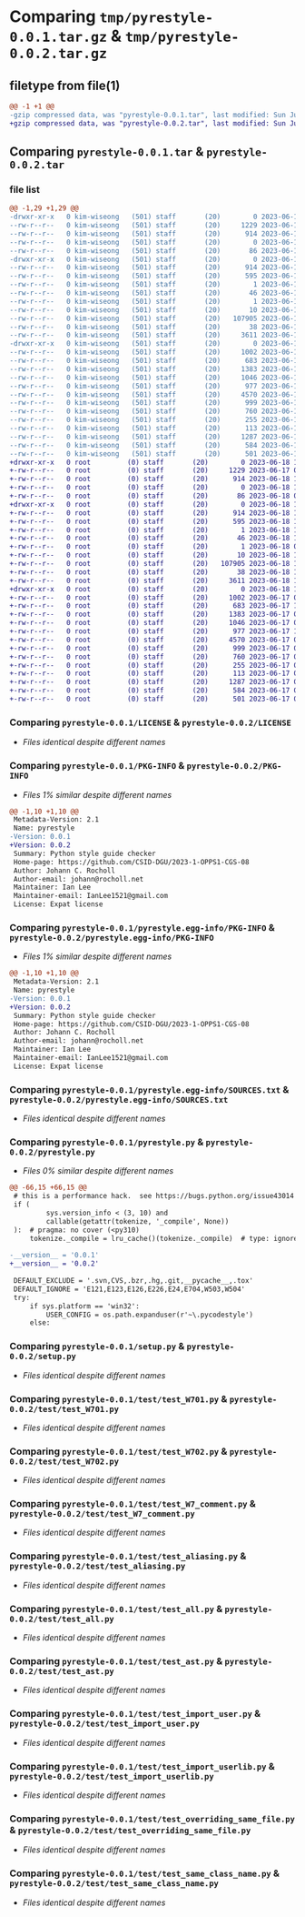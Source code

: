# Comparing `tmp/pyrestyle-0.0.1.tar.gz` & `tmp/pyrestyle-0.0.2.tar.gz`

## filetype from file(1)

```diff
@@ -1 +1 @@
-gzip compressed data, was "pyrestyle-0.0.1.tar", last modified: Sun Jun 18 10:12:33 2023, max compression
+gzip compressed data, was "pyrestyle-0.0.2.tar", last modified: Sun Jun 18 10:20:59 2023, max compression
```

## Comparing `pyrestyle-0.0.1.tar` & `pyrestyle-0.0.2.tar`

### file list

```diff
@@ -1,29 +1,29 @@
-drwxr-xr-x   0 kim-wiseong   (501) staff       (20)        0 2023-06-18 10:12:33.512839 pyrestyle-0.0.1/
--rw-r--r--   0 kim-wiseong   (501) staff       (20)     1229 2023-06-17 05:07:33.000000 pyrestyle-0.0.1/LICENSE
--rw-r--r--   0 kim-wiseong   (501) staff       (20)      914 2023-06-18 10:12:33.512369 pyrestyle-0.0.1/PKG-INFO
--rw-r--r--   0 kim-wiseong   (501) staff       (20)        0 2023-06-18 10:12:27.000000 pyrestyle-0.0.1/README.rst
--rw-r--r--   0 kim-wiseong   (501) staff       (20)       86 2023-06-18 08:17:48.000000 pyrestyle-0.0.1/pyproject.toml
-drwxr-xr-x   0 kim-wiseong   (501) staff       (20)        0 2023-06-18 10:12:33.499339 pyrestyle-0.0.1/pyrestyle.egg-info/
--rw-r--r--   0 kim-wiseong   (501) staff       (20)      914 2023-06-18 10:12:33.000000 pyrestyle-0.0.1/pyrestyle.egg-info/PKG-INFO
--rw-r--r--   0 kim-wiseong   (501) staff       (20)      595 2023-06-18 10:12:33.000000 pyrestyle-0.0.1/pyrestyle.egg-info/SOURCES.txt
--rw-r--r--   0 kim-wiseong   (501) staff       (20)        1 2023-06-18 10:12:33.000000 pyrestyle-0.0.1/pyrestyle.egg-info/dependency_links.txt
--rw-r--r--   0 kim-wiseong   (501) staff       (20)       46 2023-06-18 10:12:33.000000 pyrestyle-0.0.1/pyrestyle.egg-info/entry_points.txt
--rw-r--r--   0 kim-wiseong   (501) staff       (20)        1 2023-06-18 09:26:11.000000 pyrestyle-0.0.1/pyrestyle.egg-info/not-zip-safe
--rw-r--r--   0 kim-wiseong   (501) staff       (20)       10 2023-06-18 10:12:33.000000 pyrestyle-0.0.1/pyrestyle.egg-info/top_level.txt
--rw-r--r--   0 kim-wiseong   (501) staff       (20)   107905 2023-06-18 09:11:28.000000 pyrestyle-0.0.1/pyrestyle.py
--rw-r--r--   0 kim-wiseong   (501) staff       (20)       38 2023-06-18 10:12:33.512952 pyrestyle-0.0.1/setup.cfg
--rw-r--r--   0 kim-wiseong   (501) staff       (20)     3611 2023-06-18 10:03:42.000000 pyrestyle-0.0.1/setup.py
-drwxr-xr-x   0 kim-wiseong   (501) staff       (20)        0 2023-06-18 10:12:33.511331 pyrestyle-0.0.1/test/
--rw-r--r--   0 kim-wiseong   (501) staff       (20)     1002 2023-06-17 05:37:52.000000 pyrestyle-0.0.1/test/test_W701.py
--rw-r--r--   0 kim-wiseong   (501) staff       (20)      683 2023-06-17 12:18:53.000000 pyrestyle-0.0.1/test/test_W702.py
--rw-r--r--   0 kim-wiseong   (501) staff       (20)     1383 2023-06-17 05:37:52.000000 pyrestyle-0.0.1/test/test_W7_comment.py
--rw-r--r--   0 kim-wiseong   (501) staff       (20)     1046 2023-06-17 05:37:52.000000 pyrestyle-0.0.1/test/test_aliasing.py
--rw-r--r--   0 kim-wiseong   (501) staff       (20)      977 2023-06-17 11:33:16.000000 pyrestyle-0.0.1/test/test_all.py
--rw-r--r--   0 kim-wiseong   (501) staff       (20)     4570 2023-06-17 05:37:52.000000 pyrestyle-0.0.1/test/test_ast.py
--rw-r--r--   0 kim-wiseong   (501) staff       (20)      999 2023-06-17 08:05:17.000000 pyrestyle-0.0.1/test/test_import_user.py
--rw-r--r--   0 kim-wiseong   (501) staff       (20)      760 2023-06-17 08:15:01.000000 pyrestyle-0.0.1/test/test_import_userlib.py
--rw-r--r--   0 kim-wiseong   (501) staff       (20)      255 2023-06-17 05:37:52.000000 pyrestyle-0.0.1/test/test_overriding_other_file.py
--rw-r--r--   0 kim-wiseong   (501) staff       (20)      113 2023-06-17 05:37:52.000000 pyrestyle-0.0.1/test/test_overriding_other_file_super.py
--rw-r--r--   0 kim-wiseong   (501) staff       (20)     1287 2023-06-17 05:37:52.000000 pyrestyle-0.0.1/test/test_overriding_same_file.py
--rw-r--r--   0 kim-wiseong   (501) staff       (20)      584 2023-06-17 05:37:52.000000 pyrestyle-0.0.1/test/test_same_class_name.py
--rw-r--r--   0 kim-wiseong   (501) staff       (20)      501 2023-06-17 05:37:52.000000 pyrestyle-0.0.1/test/test_same_function_name.py
+drwxr-xr-x   0 root         (0) staff       (20)        0 2023-06-18 10:20:59.701068 pyrestyle-0.0.2/
+-rw-r--r--   0 root         (0) staff       (20)     1229 2023-06-17 05:07:33.000000 pyrestyle-0.0.2/LICENSE
+-rw-r--r--   0 root         (0) staff       (20)      914 2023-06-18 10:20:59.700674 pyrestyle-0.0.2/PKG-INFO
+-rw-r--r--   0 root         (0) staff       (20)        0 2023-06-18 10:12:27.000000 pyrestyle-0.0.2/README.rst
+-rw-r--r--   0 root         (0) staff       (20)       86 2023-06-18 08:17:48.000000 pyrestyle-0.0.2/pyproject.toml
+drwxr-xr-x   0 root         (0) staff       (20)        0 2023-06-18 10:20:59.690897 pyrestyle-0.0.2/pyrestyle.egg-info/
+-rw-r--r--   0 root         (0) staff       (20)      914 2023-06-18 10:20:59.000000 pyrestyle-0.0.2/pyrestyle.egg-info/PKG-INFO
+-rw-r--r--   0 root         (0) staff       (20)      595 2023-06-18 10:20:59.000000 pyrestyle-0.0.2/pyrestyle.egg-info/SOURCES.txt
+-rw-r--r--   0 root         (0) staff       (20)        1 2023-06-18 10:20:59.000000 pyrestyle-0.0.2/pyrestyle.egg-info/dependency_links.txt
+-rw-r--r--   0 root         (0) staff       (20)       46 2023-06-18 10:20:59.000000 pyrestyle-0.0.2/pyrestyle.egg-info/entry_points.txt
+-rw-r--r--   0 root         (0) staff       (20)        1 2023-06-18 09:26:11.000000 pyrestyle-0.0.2/pyrestyle.egg-info/not-zip-safe
+-rw-r--r--   0 root         (0) staff       (20)       10 2023-06-18 10:20:59.000000 pyrestyle-0.0.2/pyrestyle.egg-info/top_level.txt
+-rw-r--r--   0 root         (0) staff       (20)   107905 2023-06-18 10:16:39.000000 pyrestyle-0.0.2/pyrestyle.py
+-rw-r--r--   0 root         (0) staff       (20)       38 2023-06-18 10:20:59.701195 pyrestyle-0.0.2/setup.cfg
+-rw-r--r--   0 root         (0) staff       (20)     3611 2023-06-18 10:03:42.000000 pyrestyle-0.0.2/setup.py
+drwxr-xr-x   0 root         (0) staff       (20)        0 2023-06-18 10:20:59.700007 pyrestyle-0.0.2/test/
+-rw-r--r--   0 root         (0) staff       (20)     1002 2023-06-17 05:37:52.000000 pyrestyle-0.0.2/test/test_W701.py
+-rw-r--r--   0 root         (0) staff       (20)      683 2023-06-17 12:18:53.000000 pyrestyle-0.0.2/test/test_W702.py
+-rw-r--r--   0 root         (0) staff       (20)     1383 2023-06-17 05:37:52.000000 pyrestyle-0.0.2/test/test_W7_comment.py
+-rw-r--r--   0 root         (0) staff       (20)     1046 2023-06-17 05:37:52.000000 pyrestyle-0.0.2/test/test_aliasing.py
+-rw-r--r--   0 root         (0) staff       (20)      977 2023-06-17 11:33:16.000000 pyrestyle-0.0.2/test/test_all.py
+-rw-r--r--   0 root         (0) staff       (20)     4570 2023-06-17 05:37:52.000000 pyrestyle-0.0.2/test/test_ast.py
+-rw-r--r--   0 root         (0) staff       (20)      999 2023-06-17 08:05:17.000000 pyrestyle-0.0.2/test/test_import_user.py
+-rw-r--r--   0 root         (0) staff       (20)      760 2023-06-17 08:15:01.000000 pyrestyle-0.0.2/test/test_import_userlib.py
+-rw-r--r--   0 root         (0) staff       (20)      255 2023-06-17 05:37:52.000000 pyrestyle-0.0.2/test/test_overriding_other_file.py
+-rw-r--r--   0 root         (0) staff       (20)      113 2023-06-17 05:37:52.000000 pyrestyle-0.0.2/test/test_overriding_other_file_super.py
+-rw-r--r--   0 root         (0) staff       (20)     1287 2023-06-17 05:37:52.000000 pyrestyle-0.0.2/test/test_overriding_same_file.py
+-rw-r--r--   0 root         (0) staff       (20)      584 2023-06-17 05:37:52.000000 pyrestyle-0.0.2/test/test_same_class_name.py
+-rw-r--r--   0 root         (0) staff       (20)      501 2023-06-17 05:37:52.000000 pyrestyle-0.0.2/test/test_same_function_name.py
```

### Comparing `pyrestyle-0.0.1/LICENSE` & `pyrestyle-0.0.2/LICENSE`

 * *Files identical despite different names*

### Comparing `pyrestyle-0.0.1/PKG-INFO` & `pyrestyle-0.0.2/PKG-INFO`

 * *Files 1% similar despite different names*

```diff
@@ -1,10 +1,10 @@
 Metadata-Version: 2.1
 Name: pyrestyle
-Version: 0.0.1
+Version: 0.0.2
 Summary: Python style guide checker
 Home-page: https://github.com/CSID-DGU/2023-1-OPPS1-CGS-08
 Author: Johann C. Rocholl
 Author-email: johann@rocholl.net
 Maintainer: Ian Lee
 Maintainer-email: IanLee1521@gmail.com
 License: Expat license
```

### Comparing `pyrestyle-0.0.1/pyrestyle.egg-info/PKG-INFO` & `pyrestyle-0.0.2/pyrestyle.egg-info/PKG-INFO`

 * *Files 1% similar despite different names*

```diff
@@ -1,10 +1,10 @@
 Metadata-Version: 2.1
 Name: pyrestyle
-Version: 0.0.1
+Version: 0.0.2
 Summary: Python style guide checker
 Home-page: https://github.com/CSID-DGU/2023-1-OPPS1-CGS-08
 Author: Johann C. Rocholl
 Author-email: johann@rocholl.net
 Maintainer: Ian Lee
 Maintainer-email: IanLee1521@gmail.com
 License: Expat license
```

### Comparing `pyrestyle-0.0.1/pyrestyle.egg-info/SOURCES.txt` & `pyrestyle-0.0.2/pyrestyle.egg-info/SOURCES.txt`

 * *Files identical despite different names*

### Comparing `pyrestyle-0.0.1/pyrestyle.py` & `pyrestyle-0.0.2/pyrestyle.py`

 * *Files 0% similar despite different names*

```diff
@@ -66,15 +66,15 @@
 # this is a performance hack.  see https://bugs.python.org/issue43014
 if (
         sys.version_info < (3, 10) and
         callable(getattr(tokenize, '_compile', None))
 ):  # pragma: no cover (<py310)
     tokenize._compile = lru_cache()(tokenize._compile)  # type: ignore
 
-__version__ = '0.0.1'
+__version__ = '0.0.2'
 
 DEFAULT_EXCLUDE = '.svn,CVS,.bzr,.hg,.git,__pycache__,.tox'
 DEFAULT_IGNORE = 'E121,E123,E126,E226,E24,E704,W503,W504'
 try:
     if sys.platform == 'win32':
         USER_CONFIG = os.path.expanduser(r'~\.pycodestyle')
     else:
```

### Comparing `pyrestyle-0.0.1/setup.py` & `pyrestyle-0.0.2/setup.py`

 * *Files identical despite different names*

### Comparing `pyrestyle-0.0.1/test/test_W701.py` & `pyrestyle-0.0.2/test/test_W701.py`

 * *Files identical despite different names*

### Comparing `pyrestyle-0.0.1/test/test_W702.py` & `pyrestyle-0.0.2/test/test_W702.py`

 * *Files identical despite different names*

### Comparing `pyrestyle-0.0.1/test/test_W7_comment.py` & `pyrestyle-0.0.2/test/test_W7_comment.py`

 * *Files identical despite different names*

### Comparing `pyrestyle-0.0.1/test/test_aliasing.py` & `pyrestyle-0.0.2/test/test_aliasing.py`

 * *Files identical despite different names*

### Comparing `pyrestyle-0.0.1/test/test_all.py` & `pyrestyle-0.0.2/test/test_all.py`

 * *Files identical despite different names*

### Comparing `pyrestyle-0.0.1/test/test_ast.py` & `pyrestyle-0.0.2/test/test_ast.py`

 * *Files identical despite different names*

### Comparing `pyrestyle-0.0.1/test/test_import_user.py` & `pyrestyle-0.0.2/test/test_import_user.py`

 * *Files identical despite different names*

### Comparing `pyrestyle-0.0.1/test/test_import_userlib.py` & `pyrestyle-0.0.2/test/test_import_userlib.py`

 * *Files identical despite different names*

### Comparing `pyrestyle-0.0.1/test/test_overriding_same_file.py` & `pyrestyle-0.0.2/test/test_overriding_same_file.py`

 * *Files identical despite different names*

### Comparing `pyrestyle-0.0.1/test/test_same_class_name.py` & `pyrestyle-0.0.2/test/test_same_class_name.py`

 * *Files identical despite different names*

